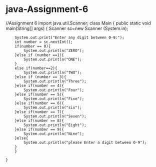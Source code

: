 # java-Assignment-6

//Assignment 6
import java.util.Scanner;
class Main {
    public static void main(String[] args) {
        Scanner sc=new Scanner (System.in);
        
        System.out.print("Enter any digit between 0-9:");
        int number = sc.nextInt();
        if(number == 0){
            System.out.println("ZERO");
        }else if (number ==1){
            System.out.println("ONE");
        }
        else if(number==2){
            System.out.println("TWO");
        }else if (number == 3){
            System.out.println("Three");
        }else if(number == 4){
            System.out.println("Four");
        }else if(number == 5){
            System.out.println("Five");
        }else if(number == 6){
            System.out.println("six");
        }else if(number == 7){
            System.out.println("Seven");
        }else if(number == 8){
            System.out.println("Eight");
        }else if(number == 9){
            System.out.println("Nine");
        }else{
            System.out.println("please Enter a digit between 0-9");
        }
        }
    
    }
